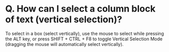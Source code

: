# Q. How can I select a column block of text (vertical selection)?

To select in a box (select vertically), use the mouse to select while pressing the ALT key, or press SHIFT + CTRL + F8 to toggle Vertical Selection Mode (dragging the mouse will automatically
select vertically).